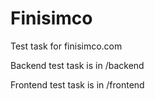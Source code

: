# Finisimco

Test task for finisimco.com

Backend test task is in /backend

Frontend test task is in /frontend
